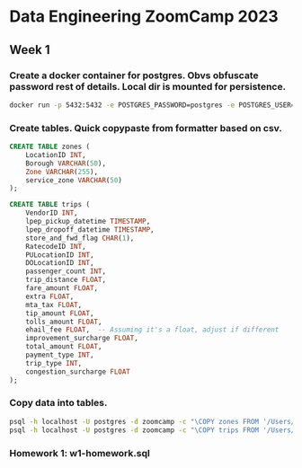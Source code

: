 # Data Engineering ZoomCamp 2023


## Week 1

### Create a docker container for postgres. Obvs obfuscate password rest of details. Local dir is mounted for persistence.
```bash
docker run -p 5432:5432 -e POSTGRES_PASSWORD=postgres -e POSTGRES_USER=postgres -e POSTGRES_DB=zoomcamp -d -v ./pgdata:/var/lib/postgresql/data postgres:latest
```

### Create tables. Quick copypaste from formatter based on csv.
```sql
CREATE TABLE zones (
    LocationID INT,
    Borough VARCHAR(50),
    Zone VARCHAR(255),
    service_zone VARCHAR(50)
);

CREATE TABLE trips (
    VendorID INT,
    lpep_pickup_datetime TIMESTAMP,
    lpep_dropoff_datetime TIMESTAMP,
    store_and_fwd_flag CHAR(1),
    RatecodeID INT,
    PULocationID INT,
    DOLocationID INT,
    passenger_count INT,
    trip_distance FLOAT,
    fare_amount FLOAT,
    extra FLOAT,
    mta_tax FLOAT,
    tip_amount FLOAT,
    tolls_amount FLOAT,
    ehail_fee FLOAT,  -- Assuming it's a float, adjust if different
    improvement_surcharge FLOAT,
    total_amount FLOAT,
    payment_type INT,
    trip_type INT,
    congestion_surcharge FLOAT
);
```

### Copy data into tables.
```bash
psql -h localhost -U postgres -d zoomcamp -c "\COPY zones FROM '/Users/ps/repos/learnings/data-engineering-camp/taxi+_zone_lookup.csv' DELIMITER ',' CSV HEADER;"
psql -h localhost -U postgres -d zoomcamp -c "\COPY trips FROM '/Users/ps/repos/learnings/data-engineering-camp/green_tripdata_2019-01.csv' DELIMITER ',' CSV HEADER;"
```

### Homework 1: w1-homework.sql

